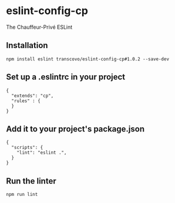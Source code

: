 # eslint-config-cp

The Chauffeur-Privé ESLint


## Installation
```
npm install eslint transcovo/eslint-config-cp#1.0.2 --save-dev
```

## Set up a .eslintrc in your project
```
{
  "extends": "cp",
  "rules" : {
  }
}

```

## Add it to your project's package.json
```
{
  "scripts": {
    "lint": "eslint .",
  }
}
```

## Run the linter
```
npm run lint
```
